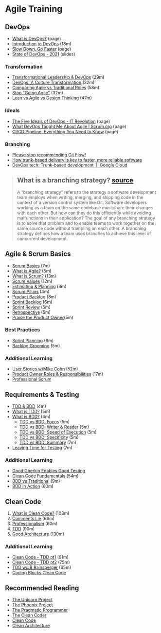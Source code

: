 # Agile Training  
  
## DevOps  
- [What is DevOps?](https://azure.microsoft.com/en-us/overview/what-is-devops/) (page)  
- [Introduction to DevOps](https://www.youtube.com/watch?v=Me3ea4nUt0U) (18m)  
- [Slow Down, Go Faster](https://www.infoq.com/articles/slow-down-go-faster/)  (page)
- [State of DevOps - 2021](https://services.google.com/fh/files/misc/state-of-devops-2021.pdf) (slides)  
  
### Transformation  
- [Transformational Leadership & DevOps](https://www.youtube.com/watch?v=RhF-bEElKME) (29m)  
- [DevOps: A Culture Transformation](https://www.youtube.com/watch?v=CSkEbTtNfYU) (32m)  
- [Comparing Agile vs Traditional Roles](https://www.youtube.com/watch?v=eq_p_RY9VGw&ab_channel=AgileTrainingVideos) (58m)  
- [Stop "Going Agile"](https://www.youtube.com/watch?v=r2tZmhONN2k&ab_channel=Atlassian) (32m)  
- [Lean vs Agile vs Design Thinking](https://www.youtube.com/watch?v=_4VPfmtwRac&feature=emb_rel_end&ab_channel=CodingTech) (47m)  
  
### Ideals
- [The Five Ideals of DevOps - IT Revolution](https://itrevolution.com/five-ideals-of-devops/) (page)
- [What DevOps Taught Me About Agile | Scrum.org](https://www.scrum.org/resources/blog/what-devops-taught-me-about-agile) (page)
- [CI/CD Pipeline: Everything You Need to Know](https://harness.io/blog/ci-cd-pipeline/#h-goal-of-your-ci-cd-pipeline) (page)

### Branching
- [Please stop recommending Git Flow!](https://georgestocker.com/2020/03/04/please-stop-recommending-git-flow/)
- [How trunk-based delivery is key to faster, more reliable software](https://techbeacon.com/app-dev-testing/how-trunk-based-delivery-key-faster-more-reliable-software)
- [DevOps tech: Trunk-based development  |  Google Cloud](https://cloud.google.com/architecture/devops/devops-tech-trunk-based-development)

> ## What is a branching strategy? [source](https://launchdarkly.com/blog/git-branching-strategies-vs-trunk-based-development/)
> A “branching strategy” refers to the strategy a software development team employs when writing, merging, and shipping code in the context of a version control system like Git. Software developers working as a team on the same codebase must share their changes with each other. But how can they do this efficiently while avoiding malfunctions in their application? The goal of any branching strategy is to solve that problem and to enable teams to work together on the same source code without trampling on each other. A branching strategy defines how a team uses branches to achieve this level of concurrent development.
  
## Agile & Scrum Basics  
- [Scrum Basics](https://www.youtube.com/watch?v=7Zgap-V3U3g&list=PLngnoZX8cAn9dlulsZMtqNh-5a1lGGkLS&index=7) (7m)  
- [What is Agile?](https://www.youtube.com/watch?v=k_ndH7B-IS4) (5m)  
- [What is Scrum?](https://www.youtube.com/watch?v=RCJghFbXSPk) (13m)  
- [Scrum Values](https://www.youtube.com/watch?v=LKRi5o-95qw) (12m)  
- [Estimating & Planning](https://www.youtube.com/watch?v=Gxf76eGyG5c) (8m)  
- [Scrum Pillars](https://www.youtube.com/watch?v=QSiKv_umS-0) (4m)  
- [Product Backlog](https://www.youtube.com/watch?v=zEHHjNEiCtI) (8m)  
- [Sprint Backlog](https://www.youtube.com/watch?v=epTynaqy00Y) (6m)  
- [Sprint Review](https://www.youtube.com/watch?v=XmXnHNgMQK4&list=PLngnoZX8cAn9dlulsZMtqNh-5a1lGGkLS&index=5) (5m)  
- [Retrospective](https://www.youtube.com/watch?v=2ZmwLYkl6Po&list=PLngnoZX8cAn9dlulsZMtqNh-5a1lGGkLS&index=6) (5m)  
- [Praise the Product Owner](https://www.youtube.com/watch?v=D0Ax7eJuNX8)(5m)  
  
### Best Practices  
- [Sprint Planning](https://www.youtube.com/watch?v=Dc6eKZgBEzE) (8m)  
- [Backlog Grooming](https://www.youtube.com/watch?v=IJwKKW9Y1xE) (5m)  
  
### Additional Learning  
- [User Stories w/Mike Cohn](https://www.youtube.com/watch?v=6q5-cVeNjCE) (52m)
- [Product Owner Roles & Responsibilities](https://www.youtube.com/watch?v=jffzx7So8N8) (17m)  
- [Professional Scrum](http://azuredevopspodcast.clear-measure.com/richard-hundhausen-on-professional-scrum-episode-100)  
  
## Requirements & Testing  
- [TDD & BDD](https://www.youtube.com/watch?v=fsSMuqIpu_c) (4m)  
- [What is TDD?](https://www.youtube.com/watch?v=H4Hf3pji7Fw) (5m)  
- [What is BDD?](https://www.youtube.com/watch?v=VS6EEUVZGLE) (4m)  
  - [TDD vs BDD: Focus](https://www.youtube.com/watch?v=4sgTIVLGPAk&t=72s) (5m)  
  - [TDD vs BDD: Writer & Reader](https://www.youtube.com/watch?v=4sgTIVLGPAk&t=138s) (5m)  
  - [TDD vs BDD: Speed of Execution](https://www.youtube.com/watch?v=4sgTIVLGPAk&t=183s) (5m)  
  - [TDD vs BDD: Specificity](https://www.youtube.com/watch?v=4sgTIVLGPAk&t=237s) (5m)  
  - [TDD vs BDD: Summary](https://www.youtube.com/watch?v=qD4s2NyIAAQ) (7m)  
- [Leaving Time for Testing](https://www.youtube.com/watch?v=KPmZkNBnOTU) (7m)  
  
### Additional Learning  
- [Good Gherkin Enables Good Testing](https://angiejones.tech/writing-good-gherkin-enables-good-test-automation/)  
- [Clean Code Fundamentals](https://cleancoders.com/episode/clean-code-episode-1) (54m)  
- [BDD vs Traditional](https://www.youtube.com/watch?v=JwLhR9RI3ew) (9m)  
- [BDD in Action](https://www.youtube.com/watch?v=igk3H2DWz7k) (60m)  
  
## Clean Code  
1. [What is Clean Code?](https://www.youtube.com/watch?v=7EmboKQH8lM) (108m)  
1. [Comments Lie](https://www.youtube.com/watch?v=2a_ytyt9sf8) (66m)  
1. [Professionalism](https://www.youtube.com/watch?v=Qjywrq2gM8o) (60m)  
1. [TDD](https://www.youtube.com/watch?v=58jGpV2Cg50&t=4136s) (90m)  
1. [Good Architecture](https://www.youtube.com/watch?v=sn0aFEMVTpA) (130m)  
  
### Additional Learning  
- [Clean Code - TDD pt1](https://cleancoders.com/episode/clean-code-episode-6-p1) (61m)  
- [Clean Code - TDD pt2](https://cleancoders.com/episode/clean-code-episode-6-p2) (75m)  
- [TDD w/JB Rainsberger](https://www.youtube.com/watch?v=d_RRJV7MjQ8&t=6m48s) (65m)  
- [Coding Blocks Clean Code](https://www.youtube.com/user/codingblocks/search?query=clean+code)  
  
## Recommended Reading  
- [The Unicorn Project](https://www.amazon.com/Unicorn-Project-Developers-Disruption-Thriving/dp/1942788762/ref=sr_1_3?dchild=1&keywords=project+unicorn&link_code=qs&qid=1598448232&sr=8-3&tag=amznsearchff-20)  
- [The Phoenix Project](https://www.amazon.com/Phoenix-Project-DevOps-Helping-Business-ebook/dp/B078Y98RG8/ref=sr_1_1?dchild=1&keywords=the+phoenix+project&link_code=qs&qid=1614614667&sr=8-1)
- [The Pragmatic Programmer](https://www.amazon.com/Pragmatic-Programmer-Anniversary-Journey-Mastery/dp/B0833FBNHV/ref=sr_1_1?dchild=1&keywords=pragmatic+programmer&link_code=qs&qid=1614614410&sr=8-1)  
- [The Clean Coder](https://www.amazon.com/Clean-Coder-Conduct-Professional-Programmers-ebook/dp/B0050JLC9Y/ref=sr_1_1?dchild=1&keywords=the+clean+coder&link_code=qs&qid=1615322353&sr=8-1)  
- [Clean Code](https://www.amazon.com/Clean-Code-Handbook-Software-Craftsmanship-ebook/dp/B001GSTOAM/ref=sr_1_1?dchild=1&keywords=clean+code&qid=1615322410&sr=8-1)  
- [Clean Architecture](https://www.amazon.com/Clean-Architecture-Craftsmans-Software-Structure-ebook/dp/B075LRM681/ref=sr_1_1?dchild=1&keywords=clean+architecture&link_code=qs&qid=1616683527&sr=8-1)  

